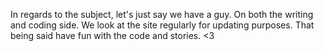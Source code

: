 In regards to the subject, let's just say we have a guy. On both the writing and coding side. We look at the site regularly for updating purposes. 
That being said have fun with the code and stories. <3

